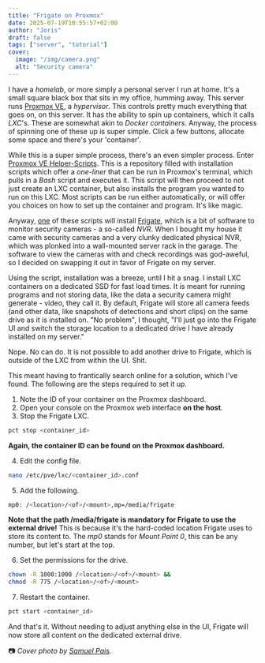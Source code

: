```yaml
---
title: "Frigate on Proxmox"
date: 2025-07-19T10:55:57+02:00
author: "Joris"
draft: false
tags: ["server", "tutorial"]
cover:
  image: "/img/camera.png"
  alt: "Security camera"
---
```


I have a _homelab_, or more simply a personal server I run at home. It's a small square black box that sits in my office, humming away. This server runs [Proxmox VE](https://www.proxmox.com/en/products/proxmox-virtual-environment/overview), a _hypervisor_. This controls pretty much everything that goes on, on this server. It has the ability to spin up containers, which it calls _LXC_'s. These are somewhat akin to _Docker containers_. Anyway, the process of spinning one of these up is super simple. Click a few buttons, allocate some space and there's your 'container'.

While this is a super simple process, there's an even simpler process. Enter [Proxmox VE Helper-Scripts](https://community-scripts.github.io/ProxmoxVE/). This is a repository filled with installation scripts which offer a _one-liner_ that can be run in Proxmox's terminal, which pulls in a _Bash_ script and executes it. This script will then proceed to not just create an LXC container, but also installs the program you wanted to run on this LXC. Most scripts can be run either automatically, or will offer you choices on how to set up the container and program. It's like magic.

Anyway, [one](https://community-scripts.github.io/ProxmoxVE/scripts?id=frigate) of these scripts will install [Frigate](https://frigate.video/), which is a bit of software to monitor security cameras - a so-called _NVR_. When I bought my house it came with security cameras and a very clunky dedicated physical NVR, which was plonked into a wall-mounted server rack in the garage. The software to view the cameras with and check recordings was god-aweful, so I decided on swapping it out in favor of Frigate on my server.

Using the script, installation was a breeze, until I hit a snag. I install LXC containers on a dedicated SSD for fast load times. It is meant for running programs and not storing data, like the data a security camera might generate - video, they call it. By default, Frigate will store all camera feeds (and other data, like snapshots of detections and short clips) on the same drive as it is installed on. "No problem", I thought, "I'll just go into the Frigate UI and switch the storage location to a dedicated drive I have already installed on my server." 

Nope. No can do. It is not possible to add another drive to Frigate, which is outside of the LXC from within the UI. Shit. 

This meant having to frantically search online for a solution, which I've found. The following are the steps required to set it up.

1. Note the ID of your container on the Proxmox dashboard.
2. Open your console on the Proxmox web interface **on the host**.
3. Stop the Frigate LXC. 

```bash
pct stop <container_id> 
```
**Again, the container ID can be found on the Proxmox dashboard.**

4. Edit the config file.

```bash
nano /etc/pve/lxc/<container_id>.conf
```

5. Add the following. 

```bash
mp0: /<location>/<of>/<mount>,mp=/media/frigate
```
**Note that the path /media/frigate is mandatory for Frigate to use the external drive!** This is because it's the hard-coded location Frigate uses to store its content to. The _mp0_ stands for _Mount Point 0_, this can be any number, but let's start at the top. 

6. Set the permissions for the drive. 

```bash
chown -R 1000:1000 /<location>/<of>/<mount> &&
chmod -R 775 /<location>/<of>/<mount>
```

7. Restart the container.

```bash
pct start <container_id>
```

And that's it. Without needing to adjust anything else in the UI, Frigate will now store all content on the dedicated external drive. 
 
📷 _Cover photo by [Samuel Pais](https://unsplash.com/photos/black-and-white-outdoor-lamp-wC4keTn26dY)._
